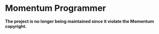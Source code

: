 Momentum Programmer
===============
**The project is no longer being maintained since it violate the Momentum copyright.**
